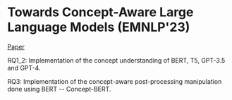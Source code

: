 # Towards Concept-Aware Large Language Models (EMNLP'23)
[Paper](https://aclanthology.org/2023.findings-emnlp.877.pdf)


RQ1_2: Implementation of the concept understanding of BERT, T5, GPT-3.5 and GPT-4.

RQ3: Implementation of the concept-aware post-processing manipulation done using BERT -- Concept-BERT.
